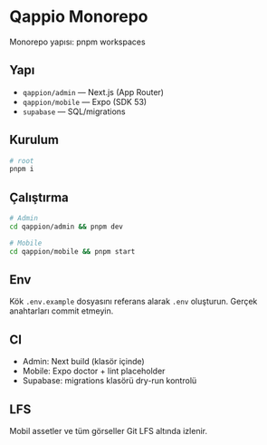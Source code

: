 # Qappio Monorepo

Monorepo yapısı: pnpm workspaces

## Yapı
- `qappion/admin` — Next.js (App Router)
- `qappion/mobile` — Expo (SDK 53)
- `supabase` — SQL/migrations

## Kurulum
```bash
# root
pnpm i
```

## Çalıştırma
```bash
# Admin
cd qappion/admin && pnpm dev

# Mobile
cd qappion/mobile && pnpm start
```

## Env
Kök `.env.example` dosyasını referans alarak `.env` oluşturun. Gerçek anahtarları commit etmeyin.

## CI
- Admin: Next build (klasör içinde)
- Mobile: Expo doctor + lint placeholder
- Supabase: migrations klasörü dry-run kontrolü

## LFS
Mobil assetler ve tüm görseller Git LFS altında izlenir.
